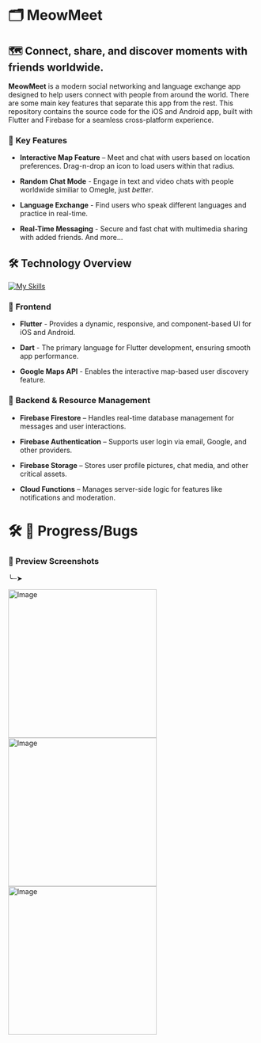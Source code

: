 # 🗂 MeowMeet

## 🗺️ **Connect, share, and discover moments with friends worldwide.**

**MeowMeet** is a modern social networking and language exchange app designed to help users connect with people from around the world. There are some main key features that separate this app from the rest. This repository contains the source code for the iOS and Android app, built with Flutter and Firebase for a seamless cross-platform experience.

### 🔑 **Key Features**

- **Interactive Map Feature** – Meet and chat with users based on location preferences. Drag-n-drop an icon to load users within that radius. 

- **Random Chat Mode** - Engage in text and video chats with people worldwide similiar to Omegle, just _better_. 

- **Language Exchange** - Find users who speak different languages and practice in real-time.

- **Real-Time Messaging** - Secure and fast chat with multimedia sharing with added friends.
And more... 

## 🛠️ **Technology Overview**  
[![My Skills](https://skillicons.dev/icons?i=firebase,flutter,dart)](https://skillicons.dev)

### 📘 **Frontend**

- **Flutter** - Provides a dynamic, responsive, and component-based UI for iOS and Android.

- **Dart** - The primary language for Flutter development, ensuring smooth app performance.

- **Google Maps API** - Enables the interactive map-based user discovery feature.

### 📖 **Backend & Resource Management**

- **Firebase Firestore** – Handles real-time database management for messages and user interactions.

- **Firebase Authentication** – Supports user login via email, Google, and other providers.

- **Firebase Storage** – Stores user profile pictures, chat media, and other critical assets.

- **Cloud Functions** – Manages server-side logic for features like notifications and moderation.

# 🛠️ 🐛 Progress/Bugs

### 🚧 Preview Screenshots 
╰┈➤

<img width="300" alt="Image" src="https://github.com/user-attachments/assets/3c1a8742-b517-47f7-9fb0-399e6701a5ff" />
<img width="300" alt="Image" src="https://github.com/user-attachments/assets/e6109391-1449-4d11-ae3b-6ced684d838b" />
<img width="300" alt="Image" src="https://github.com/user-attachments/assets/431caa36-9e80-4765-b549-8a89215ba119" />
